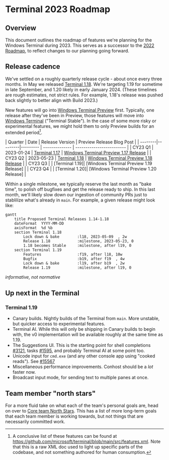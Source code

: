 # Terminal 2023 Roadmap

## Overview 

This document outlines the roadmap of features we're planning for the Windows Terminal during 2023. This serves as a successor to the [2022 Roadmap], to reflect changes to our planning going forward.

## Release cadence

We've settled on a roughly quarterly release cycle - about once every three months. In May we released [Terminal 1.18]. We're targeting 1.19 for sometime in late September, and 1.20 likely in early January 2024. (These timelines are rough estimates, not strict rules. For example, 1.18's release was pushed back slightly to better align with Build 2023.)

New features will go into [Windows Terminal Preview](https://aka.ms/terminal-preview) first. Typically, one release after they've been in Preview, those features will move into [Windows Terminal](https://aka.ms/terminal) ("Terminal Stable"). In the case of some more risky or experimental features, we might hold them to only Preview builds for an extended period[^1].


| Quarter | Date    | Release Version | Preview Release Blog Post |
| --------|---------|--------- | -------------- | ------------------------- |
| CY23 Q1 | 2023-01-24 | [Terminal 1.17] | [Windows Terminal Preview 1.17 Release] |
| CY23 Q2 | 2023-05-23 | [Terminal 1.18] | [Windows Terminal Preview 1.18 Release] |
| CY23 Q3 |     | [Terminal 1.19]| [Windows Terminal Preview 1.19 Release] |
| CY23 Q4 |     | [Terminal 1.20]| [Windows Terminal Preview 1.20 Release] |

Within a single milestone, we typically reserve the last month as "bake time", to polish off bugfixes and get the release ready to ship. In this last month, we'll likely slow down our ingestion of community PRs just to stablilize what's already in `main`. For example, a given release might look like:

```mermaid
gantt
    title Proposed Terminal Releases 1.14-1.18
    dateFormat  YYYY-MM-DD
    axisFormat  %d %b
    section Terminal 1.18
        Lock down & bake        :l18, 2023-05-09  , 2w
        Release 1.18            :milestone, 2023-05-23, 0
        1.18 becomes Stable     :milestone, after l19, 0
    section Terminal 1.19
        Features                :f19, after l18, 10w
        Bugfix                  :b19, after f19  , 4w
        Lock down & bake        :l19, after b19  , 2w
        Release 1.19            :milestone, after l19, 0
```

_informative, not normative_

## Up next in the Terminal

### Terminal 1.19

* Canary builds. Nightly builds of the Terminal from `main`. More unstable, but quicker access to experimental features.
* Terminal AI. While this will only be shipping in Canary builds to begin with, the v0 implementation will be available roughly at the same time as 1.19.
* The Suggestions UI. This is the starting point for shell completions [#3121], tasks [#1595], and probably Terminal AI at some point too.
* Unicode input for `cmd.exe` (and any other console app using "cooked reads"). See [#15567]
* Miscellaneous performance improvements. Conhost should be a _lot_ faster now.
* Broadcast input mode, for sending text to multiple panes at once.

## Team member "north stars"

For a more fluid take on what each of the team's personal goals are, head on over to [Core team North Stars]. This has a list of more long-term goals that each team member is working towards, but not things that are necessarily committed work.


[^1]: A conclusive list of these features can be found at https://github.com/microsoft/terminal/blob/main/src/features.xml. Note that this is a raw XML doc used to light up specific parts of the codebase, and not something authored for human consumption.

[2022 Roadmap]: https://github.com/microsoft/terminal/tree/main/doc/roadmap-2022.md

[Terminal 1.17]: https://github.com/microsoft/terminal/releases/tag/v1.17.1023
[Terminal 1.18]: https://github.com/microsoft/terminal/releases/tag/v1.18.1462.0
[Windows Terminal Preview 1.17 Release]: https://devblogs.microsoft.com/commandline/windows-terminal-preview-1-17-release/
[Windows Terminal Preview 1.18 Release]: https://devblogs.microsoft.com/commandline/windows-terminal-preview-1-18-release/

[@DHowett]: https://github.com/DHowett
[@zadji-msft]: https://github.com/zadji-msft
[@lhecker]: https://github.com/lhecker
[@carlos-zamora]: https://github.com/carlos-zamora
[@PankajBhojwani]: https://github.com/PankajBhojwani

[Core team North Stars]: https://github.com/microsoft/terminal/wiki/Core-team-North-Stars

[#1595]: https://github.com/microsoft/terminal/issues/1595
[#3121]: https://github.com/microsoft/terminal/issues/3121
[#15567]: https://github.com/microsoft/terminal/issues/15567
